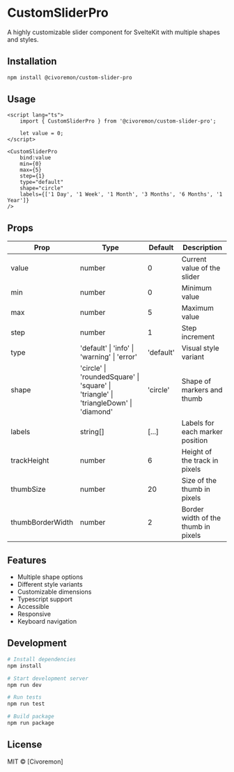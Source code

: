 # CustomSliderPro

A highly customizable slider component for SvelteKit with multiple shapes and styles.

## Installation

```bash
npm install @civoremon/custom-slider-pro
```

## Usage

```svelte
<script lang="ts">
	import { CustomSliderPro } from '@civoremon/custom-slider-pro';

	let value = 0;
</script>

<CustomSliderPro
	bind:value
	min={0}
	max={5}
	step={1}
	type="default"
	shape="circle"
	labels={['1 Day', '1 Week', '1 Month', '3 Months', '6 Months', '1 Year']}
/>
```

## Props

| Prop             | Type                                                                                 | Default   | Description                         |
| ---------------- | ------------------------------------------------------------------------------------ | --------- | ----------------------------------- |
| value            | number                                                                               | 0         | Current value of the slider         |
| min              | number                                                                               | 0         | Minimum value                       |
| max              | number                                                                               | 5         | Maximum value                       |
| step             | number                                                                               | 1         | Step increment                      |
| type             | 'default' \| 'info' \| 'warning' \| 'error'                                          | 'default' | Visual style variant                |
| shape            | 'circle' \| 'roundedSquare' \| 'square' \| 'triangle' \| 'triangleDown' \| 'diamond' | 'circle'  | Shape of markers and thumb          |
| labels           | string[]                                                                             | [...]     | Labels for each marker position     |
| trackHeight      | number                                                                               | 6         | Height of the track in pixels       |
| thumbSize        | number                                                                               | 20        | Size of the thumb in pixels         |
| thumbBorderWidth | number                                                                               | 2         | Border width of the thumb in pixels |

## Features

- Multiple shape options
- Different style variants
- Customizable dimensions
- Typescript support
- Accessible
- Responsive
- Keyboard navigation

## Development

```bash
# Install dependencies
npm install

# Start development server
npm run dev

# Run tests
npm run test

# Build package
npm run package
```

## License

MIT © [Civoremon]
